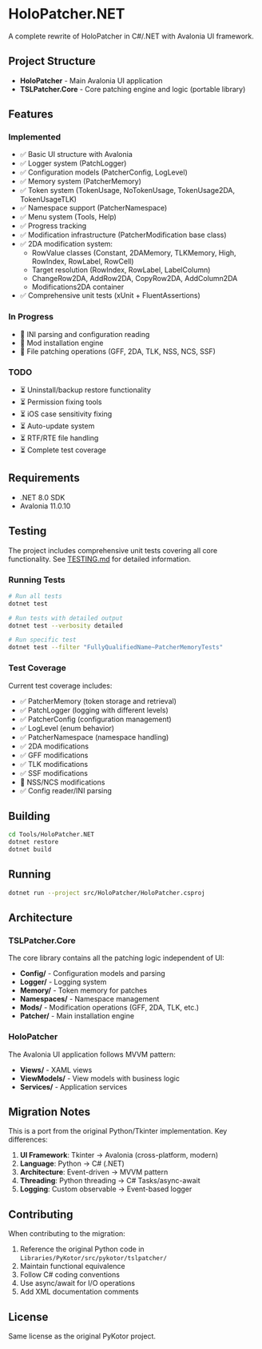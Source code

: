 # HoloPatcher.NET

A complete rewrite of HoloPatcher in C#/.NET with Avalonia UI framework.

## Project Structure

- **HoloPatcher** - Main Avalonia UI application
- **TSLPatcher.Core** - Core patching engine and logic (portable library)

## Features

### Implemented

- ✅ Basic UI structure with Avalonia
- ✅ Logger system (PatchLogger)
- ✅ Configuration models (PatcherConfig, LogLevel)
- ✅ Memory system (PatcherMemory)
- ✅ Token system (TokenUsage, NoTokenUsage, TokenUsage2DA, TokenUsageTLK)
- ✅ Namespace support (PatcherNamespace)
- ✅ Menu system (Tools, Help)
- ✅ Progress tracking
- ✅ Modification infrastructure (PatcherModification base class)
- ✅ 2DA modification system:
  - RowValue classes (Constant, 2DAMemory, TLKMemory, High, RowIndex, RowLabel, RowCell)
  - Target resolution (RowIndex, RowLabel, LabelColumn)
  - ChangeRow2DA, AddRow2DA, CopyRow2DA, AddColumn2DA
  - Modifications2DA container
- ✅ Comprehensive unit tests (xUnit + FluentAssertions)

### In Progress

- 🚧 INI parsing and configuration reading
- 🚧 Mod installation engine
- 🚧 File patching operations (GFF, 2DA, TLK, NSS, NCS, SSF)

### TODO

- ⏳ Uninstall/backup restore functionality
- ⏳ Permission fixing tools
- ⏳ iOS case sensitivity fixing
- ⏳ Auto-update system
- ⏳ RTF/RTE file handling
- ⏳ Complete test coverage

## Requirements

- .NET 8.0 SDK
- Avalonia 11.0.10

## Testing

The project includes comprehensive unit tests covering all core functionality. See [TESTING.md](TESTING.md) for detailed information.

### Running Tests

```bash
# Run all tests
dotnet test

# Run tests with detailed output
dotnet test --verbosity detailed

# Run specific test
dotnet test --filter "FullyQualifiedName~PatcherMemoryTests"
```

### Test Coverage

Current test coverage includes:

- ✅ PatcherMemory (token storage and retrieval)
- ✅ PatchLogger (logging with different levels)
- ✅ PatcherConfig (configuration management)
- ✅ LogLevel (enum behavior)
- ✅ PatcherNamespace (namespace handling)
- ✅ 2DA modifications
- ✅ GFF modifications
- ✅ TLK modifications
- ✅ SSF modifications
- 🚧 NSS/NCS modifications
- ✅ Config reader/INI parsing

## Building

```bash
cd Tools/HoloPatcher.NET
dotnet restore
dotnet build
```

## Running

```bash
dotnet run --project src/HoloPatcher/HoloPatcher.csproj
```

## Architecture

### TSLPatcher.Core

The core library contains all the patching logic independent of UI:

- **Config/** - Configuration models and parsing
- **Logger/** - Logging system
- **Memory/** - Token memory for patches
- **Namespaces/** - Namespace management
- **Mods/** - Modification operations (GFF, 2DA, TLK, etc.)
- **Patcher/** - Main installation engine

### HoloPatcher

The Avalonia UI application follows MVVM pattern:

- **Views/** - XAML views
- **ViewModels/** - View models with business logic
- **Services/** - Application services

## Migration Notes

This is a port from the original Python/Tkinter implementation. Key differences:

1. **UI Framework**: Tkinter → Avalonia (cross-platform, modern)
2. **Language**: Python → C# (.NET)
3. **Architecture**: Event-driven → MVVM pattern
4. **Threading**: Python threading → C# Tasks/async-await
5. **Logging**: Custom observable → Event-based logger

## Contributing

When contributing to the migration:

1. Reference the original Python code in `Libraries/PyKotor/src/pykotor/tslpatcher/`
2. Maintain functional equivalence
3. Follow C# coding conventions
4. Use async/await for I/O operations
5. Add XML documentation comments

## License

Same license as the original PyKotor project.

